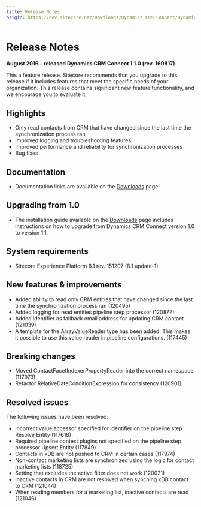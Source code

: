 ```yaml
---
title: Release Notes
origin: https://dev.sitecore.net/Downloads/Dynamics_CRM_Connect/Dynamics_CRM_Connect_1/Dynamics_CRM_Connect_11/Release_Notes
---
```


# Release Notes

**August 2016 – released Dynamics CRM Connect 1.1.0 (rev. 160817)**

This a feature release. Sitecore recommends that you upgrade to this release if it includes features that meet the specific needs of your organization. This release contains significant new feature functionality, and we encourage you to evaluate it.

## Highlights

-   Only read contacts from CRM that have changed since the last time the synchronization process ran
-   Improved logging and troubleshooting features
-   Improved performance and reliability for synchronization processes
-   Bug fixes

## Documentation

-   Documentation links are available on the [Downloads](/Downloads/Dynamics_CRM_Connect/Dynamics_CRM_Connect_1/Dynamics_CRM_Connect_11) page

## Upgrading from 1.0

-   The installation guide available on the [Downloads](/Downloads/Dynamics_CRM_Connect/Dynamics_CRM_Connect_1/Dynamics_CRM_Connect_11) page includes instructions on how to upgrade from Dynamics CRM Connect version 1.0 to version 1.1.

## System requirements

-   Sitecore Experience Platform 8.1 rev. 151207 (8.1 update-1)

## New features & improvements

-   Added ability to read only CRM entities that have changed since the last time the synchronization process ran (120495)
-   Added logging for read entities pipeline step processor (120877)
-   Added identifier as fallback email address for updating CRM contact (121039)
-   ​A template for the ArrayValueReader type has been added. This makes it possible to use this value reader in pipeline configurations. (117445)

## Breaking changes

-   Moved ContactFacetIndexerPropertyReader into the correct namespace (117973)
-   Refactor RelativeDateConditionExpression for consistency (120901)

## Resolved issues

The following issues have been resolved:

-   Incorrect value accessor specified for identifier on the pipeline step Resolve Entity (117618)
-   Required pipeline context plugins not specified on the pipeline step processor Upsert Entity (117849)
-   Contacts in xDB are not pushed to CRM in certain cases (117974)
-   Non-contact marketing lists are synchronized using the logic for contact marketing lists (118725)
-   Setting that excludes the active filter does not work (120021)
-   Inactive contacts in CRM are not resolved when synching xDB contact to CRM (121044)
-   When reading members for a marketing list, inactive contacts are read (121046)